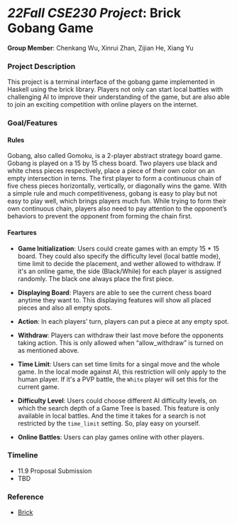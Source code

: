 # *22Fall CSE230 Project*: Brick Gobang Game

**Group Member**: Chenkang Wu, Xinrui Zhan, Zijian He, Xiang Yu

### Project Description

This project is a terminal interface of the gobang game implemented in Haskell using the brick library. Players not only can start local battles with challenging AI to improve their understanding of the game, but are also able to join an exciting competition with online players on the internet.

### Goal/Features

#### Rules

Gobang, also called Gomoku, is a 2-player abstract strategy board game. Gobang is played on a 15 by 15 chess board. Two players use black and white chess pieces respectively, place a piece of their own color on an empty intersection in terns. The first player to form a continuous chain of five chess pieces horizontally, vertically, or diagonally wins the game.
With a simple rule and much competitiveness, gobang is easy to play but not easy to play well, which brings players much fun. While trying to form their own continuous chain, players also need to pay attention to the opponent’s behaviors to prevent the opponent from forming the chain first.


#### Feartures

- **Game Initialization**: Users could create games with an empty 15 * 15 board. They could also specify the difficulty level (local battle mode), time limit to decide the placement, and wether allowed to withdraw. If it's an online game, the side (Black/While) for each player is assigned randomly. The black one always place the first piece.

- **Displaying Board**: Players are able to see the current chess board anytime they want to. This displaying features will show all placed pieces and also all empty spots. 

- **Action**: In each players’ turn, players can put a piece at any empty spot.

- **Withdraw**: Players can withdraw their last move before the opponents taking action. This is only allowed when “allow_withdraw” is turned on as mentioned above.

- **Time Limit**: Users can set time limits for a singal move and the whole game. In the local mode against AI, this restriction will only apply to the human player. If it's a PVP battle, the `White` player will set this for the current game. 

- **Difficulty Level**:  Users could choose different AI difficulty levels, on which the search depth of a Game Tree is based. This feature is only available in local battles. And the time it takes for a search is not restricted by the `time_limit` setting. So, play easy on yourself.

- **Online Battles**: Users can play games online with other players.


### Timeline

- 11.9 Proposal Submission
- TBD

### Reference

- [Brick](https://github.com/jtdaugherty/brick)

